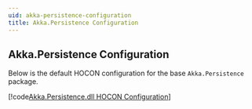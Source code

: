 ```yaml
---
uid: akka-persistence-configuration
title: Akka.Persistence Configuration
---
```


## Akka.Persistence Configuration

Below is the default HOCON configuration for the base `Akka.Persistence` package.

[!code[Akka.Persistence.dll HOCON Configuration](../../../src/core/Akka.Persistence/persistence.conf)]
